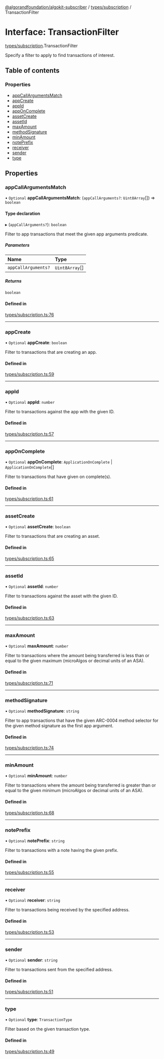 [@algorandfoundation/algokit-subscriber](../README.md) / [types/subscription](../modules/types_subscription.md) / TransactionFilter

# Interface: TransactionFilter

[types/subscription](../modules/types_subscription.md).TransactionFilter

Specify a filter to apply to find transactions of interest.

## Table of contents

### Properties

- [appCallArgumentsMatch](types_subscription.TransactionFilter.md#appcallargumentsmatch)
- [appCreate](types_subscription.TransactionFilter.md#appcreate)
- [appId](types_subscription.TransactionFilter.md#appid)
- [appOnComplete](types_subscription.TransactionFilter.md#apponcomplete)
- [assetCreate](types_subscription.TransactionFilter.md#assetcreate)
- [assetId](types_subscription.TransactionFilter.md#assetid)
- [maxAmount](types_subscription.TransactionFilter.md#maxamount)
- [methodSignature](types_subscription.TransactionFilter.md#methodsignature)
- [minAmount](types_subscription.TransactionFilter.md#minamount)
- [notePrefix](types_subscription.TransactionFilter.md#noteprefix)
- [receiver](types_subscription.TransactionFilter.md#receiver)
- [sender](types_subscription.TransactionFilter.md#sender)
- [type](types_subscription.TransactionFilter.md#type)

## Properties

### appCallArgumentsMatch

• `Optional` **appCallArgumentsMatch**: (`appCallArguments?`: `Uint8Array`[]) => `boolean`

#### Type declaration

▸ (`appCallArguments?`): `boolean`

Filter to app transactions that meet the given app arguments predicate.

##### Parameters

| Name | Type |
| :------ | :------ |
| `appCallArguments?` | `Uint8Array`[] |

##### Returns

`boolean`

#### Defined in

[types/subscription.ts:76](https://github.com/algorandfoundation/algokit-subscriber-ts/blob/main/src/types/subscription.ts#L76)

___

### appCreate

• `Optional` **appCreate**: `boolean`

Filter to transactions that are creating an app.

#### Defined in

[types/subscription.ts:59](https://github.com/algorandfoundation/algokit-subscriber-ts/blob/main/src/types/subscription.ts#L59)

___

### appId

• `Optional` **appId**: `number`

Filter to transactions against the app with the given ID.

#### Defined in

[types/subscription.ts:57](https://github.com/algorandfoundation/algokit-subscriber-ts/blob/main/src/types/subscription.ts#L57)

___

### appOnComplete

• `Optional` **appOnComplete**: `ApplicationOnComplete` \| `ApplicationOnComplete`[]

Filter to transactions that have given on complete(s).

#### Defined in

[types/subscription.ts:61](https://github.com/algorandfoundation/algokit-subscriber-ts/blob/main/src/types/subscription.ts#L61)

___

### assetCreate

• `Optional` **assetCreate**: `boolean`

Filter to transactions that are creating an asset.

#### Defined in

[types/subscription.ts:65](https://github.com/algorandfoundation/algokit-subscriber-ts/blob/main/src/types/subscription.ts#L65)

___

### assetId

• `Optional` **assetId**: `number`

Filter to transactions against the asset with the given ID.

#### Defined in

[types/subscription.ts:63](https://github.com/algorandfoundation/algokit-subscriber-ts/blob/main/src/types/subscription.ts#L63)

___

### maxAmount

• `Optional` **maxAmount**: `number`

Filter to transactions where the amount being transferred is less than
or equal to the given maximum (microAlgos or decimal units of an ASA).

#### Defined in

[types/subscription.ts:71](https://github.com/algorandfoundation/algokit-subscriber-ts/blob/main/src/types/subscription.ts#L71)

___

### methodSignature

• `Optional` **methodSignature**: `string`

Filter to app transactions that have the given ARC-0004 method selector for
the given method signature as the first app argument.

#### Defined in

[types/subscription.ts:74](https://github.com/algorandfoundation/algokit-subscriber-ts/blob/main/src/types/subscription.ts#L74)

___

### minAmount

• `Optional` **minAmount**: `number`

Filter to transactions where the amount being transferred is greater
than or equal to the given minimum (microAlgos or decimal units of an ASA).

#### Defined in

[types/subscription.ts:68](https://github.com/algorandfoundation/algokit-subscriber-ts/blob/main/src/types/subscription.ts#L68)

___

### notePrefix

• `Optional` **notePrefix**: `string`

Filter to transactions with a note having the given prefix.

#### Defined in

[types/subscription.ts:55](https://github.com/algorandfoundation/algokit-subscriber-ts/blob/main/src/types/subscription.ts#L55)

___

### receiver

• `Optional` **receiver**: `string`

Filter to transactions being received by the specified address.

#### Defined in

[types/subscription.ts:53](https://github.com/algorandfoundation/algokit-subscriber-ts/blob/main/src/types/subscription.ts#L53)

___

### sender

• `Optional` **sender**: `string`

Filter to transactions sent from the specified address.

#### Defined in

[types/subscription.ts:51](https://github.com/algorandfoundation/algokit-subscriber-ts/blob/main/src/types/subscription.ts#L51)

___

### type

• `Optional` **type**: `TransactionType`

Filter based on the given transaction type.

#### Defined in

[types/subscription.ts:49](https://github.com/algorandfoundation/algokit-subscriber-ts/blob/main/src/types/subscription.ts#L49)
